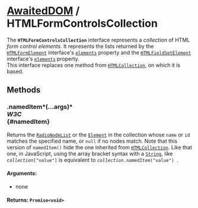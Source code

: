 # [AwaitedDOM](/docs/basic-interfaces/awaited-dom) <span>/</span> HTMLFormControlsCollection

<div class='overview'><span class="seoSummary">The <strong><code>HTMLFormControlsCollection</code></strong> interface represents a <em>collection</em> of HTML <em>form control elements</em>. </span>It represents the lists returned by the <a href="/en-US/docs/Web/API/HTMLFormElement" title="The HTMLFormElement interface represents a <form> element in the DOM; it allows access to and in some cases modification of aspects of the form, as well as access to its component elements."><code>HTMLFormElement</code></a> interface's <a href="/en-US/docs/Web/API/HTMLFormElement/elements" title="The HTMLFormElement property elements returns an HTMLFormControlsCollection listing all the form controls contained in the <form> element."><code>elements</code></a> property and the <a href="/en-US/docs/Web/API/HTMLFieldSetElement" title="The HTMLFieldSetElement interface provides special properties and methods (beyond the regular HTMLElement interface it also has available to it by inheritance) for manipulating the layout and presentation of <fieldset> elements."><code>HTMLFieldSetElement</code></a> interface's&nbsp;<a class="new" href="/en-US/docs/Web/API/HTMLFieldSetElement/elements" rel="nofollow" title="The documentation about this has not yet been written; please consider contributing!"><code>elements</code></a> property.</div>

<div class='overview'>This interface replaces one method from <a href="/en-US/docs/Web/API/HTMLCollection" title="The HTMLCollection interface represents a generic collection (array-like object similar to arguments) of elements (in document order) and offers methods and properties for selecting from the list."><code>HTMLCollection</code></a>, on which it is based.</div>

## Methods

### .namedItem*(...args)* <div class="specs"><i>W3C</i></div> {#namedItem}

Returns the <a href="/en-US/docs/Web/API/RadioNodeList" title="The RadioNodeList interface represents a collection of radio elements in a <form> or a <fieldset> element."><code>RadioNodeList</code></a> or the <a href="/en-US/docs/Web/API/Element" title="Element is the most general base class from which all element objects (i.e. objects that represent elements) in a Document inherit. It only has methods and properties common to all kinds of elements. More specific classes inherit from Element."><code>Element</code></a> in the collection whose <code>name</code> or <code>id</code> matches&nbsp;the specified name, or <code>null</code> if no nodes match. Note that this version of <code>namedItem()</code> hide the one inherited from <a href="/en-US/docs/Web/API/HTMLCollection" title="The HTMLCollection interface represents a generic collection (array-like object similar to arguments) of elements (in document order) and offers methods and properties for selecting from the list."><code>HTMLCollection</code></a>. Like that one, in JavaScript, using the array bracket syntax with a <a href="/en-US/docs/Web/JavaScript/Reference/Global_Objects/String" title="The String global object is a constructor for strings or a sequence of characters."><code>String</code></a>, like <code><em>collection</em>["value"]</code> is equivalent to <code><em>collection</em>.namedItem("value")
</code>.

#### **Arguments**:


 - none

#### **Returns**: `Promise<void>`
